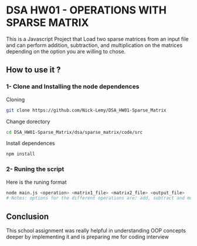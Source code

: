 # DSA HW01 - OPERATIONS WITH SPARSE MATRIX

This is a Javascript Project that Load two sparse matrices from an input file and can perform addition, subtraction, and multiplication on the matrices depending on the option you are willing to chose.

## How to use it ?

### 1- Clone and Installing the node dependences

Cloning

```bash
git clone https://github.com/Nick-Lemy/DSA_HW01-Sparse_Matrix
```

Change dorectory

```bash
cd DSA_HW01-Sparse_Matrix/dsa/sparse_matrix/code/src
```

Install dependences

```bash
npm install
```

### 2- Runing the script

Here is the runing format

```bash
node main.js <operation> <matrix1_file> <matrix2_file> <output_file>
# Notes: options for the different operations are: add, subtract and multiply
```

## Conclusion

This school assignment was really helpful in understanding OOP concepts deeper by implementing it and is preparing me for coding interview
